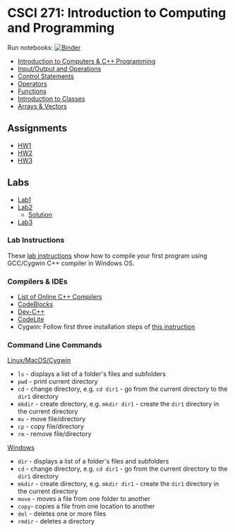 # CSCI 271: Introduction to Computing and Programming

Run notebooks: [![Binder](https://mybinder.org/badge.svg)](https://mybinder.org/v2/gh/wildart/CSCI271/master?filepath=notebooks)

- [Introduction to Computers & C++ Programming](docs/Introduction-to-Computers-and-Programming.md)
- [Input/Output and Operations](docs/Input-Output-and-Operations.md)
- [Control Statements](docs/Control-Statements.md)
- [Operators](docs/Operators.md)
- [Functions](docs/Functions.md)
- [Introduction to Classes](docs/Introduction-to-Classes.md)
- [Arrays & Vectors](docs/Arrays.md)

## Assignments

- [HW1](assign/hw01.md)
- [HW2](assign/hw02.md)
- [HW3](assign/hw03.md)

## Labs

- [Lab1](assign/lab01.md)
- [Lab2](assign/lab02.md)
  - [Solution](assign/lab02-ans.md)
- [Lab3](assign/lab03.md)

### Lab Instructions

These [lab instructions](docs/First-lab-instructions.md) show how to compile your first program using GCC/Cygwin C++ compiler in Windows OS.

### Compilers & IDEs

- [List of Online C++ Compilers](https://arnemertz.github.io/online-compilers/)
- [CodeBlocks](http://www.codeblocks.org/)
- [Dev-C++](https://www.bloodshed.net/devcpp.html)
- [CodeLite](https://codelite.org/)
- Cygwin: Follow first three installation steps of [this instruction](https://warwick.ac.uk/fac/sci/moac/people/students/peter_cock/cygwin/)

### Command Line Commands

[Linux/MacOS/Cygwin](https://ss64.com/bash/)

- `ls` - displays a list of a folder's files and subfolders
- `pwd` - print current directory
- `cd` - change directory, e.g. `cd dir1` - go from the current directory to the `dir1` directory
- `mkdir` - create directory, e.g. `mkdir dir1` - create the `dir1` directory in the current directory
- `mv` - move file/directory
- `cp` - copy file/directory
- `rm` - remove file/directory

[Windows](https://ss64.com/nt/)

- `dir` - displays a list of a folder's files and subfolders
- `cd` - change directory, e.g. `cd dir1` - go from the current directory to the `dir1` directory
- `mkdir` - create directory, e.g. `mkdir dir1` - create the `dir1` directory in the current directory
- `move` - moves a file from one folder to another
- `copy`- copies a file from one location to another
- `del` - deletes one or more files
- `rmdir` - deletes a directory
